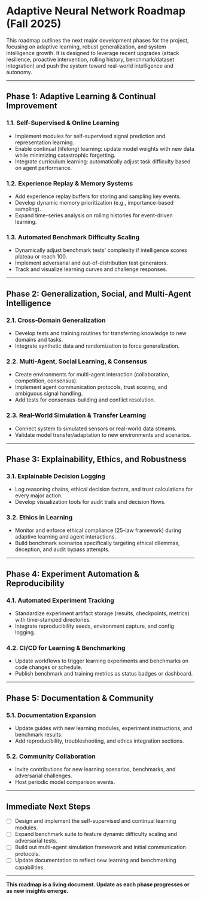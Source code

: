 # Adaptive Neural Network Roadmap (Fall 2025)

This roadmap outlines the next major development phases for the project, focusing on adaptive learning, robust generalization, and system intelligence growth. It is designed to leverage recent upgrades (attack resilience, proactive intervention, rolling history, benchmark/dataset integration) and push the system toward real-world intelligence and autonomy.

---

## Phase 1: Adaptive Learning & Continual Improvement

### 1.1. Self-Supervised & Online Learning
- Implement modules for self-supervised signal prediction and representation learning.
- Enable continual (lifelong) learning: update model weights with new data while minimizing catastrophic forgetting.
- Integrate curriculum learning: automatically adjust task difficulty based on agent performance.

### 1.2. Experience Replay & Memory Systems
- Add experience replay buffers for storing and sampling key events.
- Develop dynamic memory prioritization (e.g., importance-based sampling).
- Expand time-series analysis on rolling histories for event-driven learning.

### 1.3. Automated Benchmark Difficulty Scaling
- Dynamically adjust benchmark tests' complexity if intelligence scores plateau or reach 100.
- Implement adversarial and out-of-distribution test generators.
- Track and visualize learning curves and challenge responses.

---

## Phase 2: Generalization, Social, and Multi-Agent Intelligence

### 2.1. Cross-Domain Generalization
- Develop tests and training routines for transferring knowledge to new domains and tasks.
- Integrate synthetic data and randomization to force generalization.

### 2.2. Multi-Agent, Social Learning, & Consensus
- Create environments for multi-agent interaction (collaboration, competition, consensus).
- Implement agent communication protocols, trust scoring, and ambiguous signal handling.
- Add tests for consensus-building and conflict resolution.

### 2.3. Real-World Simulation & Transfer Learning
- Connect system to simulated sensors or real-world data streams.
- Validate model transfer/adaptation to new environments and scenarios.

---

## Phase 3: Explainability, Ethics, and Robustness

### 3.1. Explainable Decision Logging
- Log reasoning chains, ethical decision factors, and trust calculations for every major action.
- Develop visualization tools for audit trails and decision flows.

### 3.2. Ethics in Learning
- Monitor and enforce ethical compliance (25-law framework) during adaptive learning and agent interactions.
- Build benchmark scenarios specifically targeting ethical dilemmas, deception, and audit bypass attempts.

---

## Phase 4: Experiment Automation & Reproducibility

### 4.1. Automated Experiment Tracking
- Standardize experiment artifact storage (results, checkpoints, metrics) with time-stamped directories.
- Integrate reproducibility seeds, environment capture, and config logging.

### 4.2. CI/CD for Learning & Benchmarking
- Update workflows to trigger learning experiments and benchmarks on code changes or schedule.
- Publish benchmark and training metrics as status badges or dashboard.

---

## Phase 5: Documentation & Community

### 5.1. Documentation Expansion
- Update guides with new learning modules, experiment instructions, and benchmark results.
- Add reproducibility, troubleshooting, and ethics integration sections.

### 5.2. Community Collaboration
- Invite contributions for new learning scenarios, benchmarks, and adversarial challenges.
- Host periodic model comparison events.

---

## Immediate Next Steps

- [ ] Design and implement the self-supervised and continual learning modules.
- [ ] Expand benchmark suite to feature dynamic difficulty scaling and adversarial tests.
- [ ] Build out multi-agent simulation framework and initial communication protocols.
- [ ] Update documentation to reflect new learning and benchmarking capabilities.

---

**This roadmap is a living document. Update as each phase progresses or as new insights emerge.**
